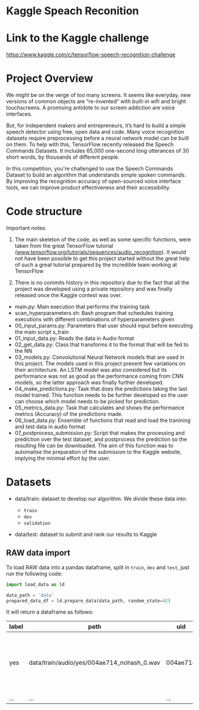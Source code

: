 # Kaggle Speach Reconition 

# Link to the Kaggle challenge
https://www.kaggle.com/c/tensorflow-speech-recognition-challenge

# Project Overview
We might be on the verge of too many screens. It seems like everyday, new versions of common objects are “re-invented” with built-in wifi and bright touchscreens. A promising antidote to our screen addiction are voice interfaces.

But, for independent makers and entrepreneurs, it’s hard to build a simple speech detector using free, open data and code. Many voice recognition datasets require preprocessing before a neural network model can be built on them. To help with this, TensorFlow recently released the Speech Commands Datasets. It includes 65,000 one-second long utterances of 30 short words, by thousands of different people.

In this competition, you're challenged to use the Speech Commands Dataset to build an algorithm that understands simple spoken commands. By improving the recognition accuracy of open-sourced voice interface tools, we can improve product effectiveness and their accessibility.

# Code structure

Important notes: 

1) The main skeleton of the code, as well as some specific functions, were taken from the great TensorFlow tutorial (www.tensorflow.org/tutorials/sequences/audio_recognition). It would not have been possible to get this project started without the great help of such a great tutorial prepared by the incredible team working at TensorFlow

2) There is no commits history in this repository due to the fact that all the project was developed using a private repository and was finally released once the Kaggle contest was over.

- main.py: Main execution that performs the training task
- scan_hyperparameters.sh: Bash program that schedules training executions with different combinations of hyperparameters given
- 00_input_params.py: Parameters that user should input before executing the main script s_train
- 01_input_data.py: Reads the data in Audio format 
- 02_get_data.py: Class that transforms it to the format that will be fed to the NN
- 03_models.py: Convolutional Neural Network models that are used in this project. The models used in this project present few variations on their architecture. An LSTM model was also considered but its performance was not as good as the performance coming from CNN models, so the latter approach was finally further developed.
- 04_make_predictions.py: Task that does the predictions taking the last model trained. This function needs to be further developed so the user can choose which model needs to be picked for prediction. 
- 05_metrics_data.py: Task that calculates and shows the performance metrics (Accuracy) of the predictions made.
- 06_load_data.py: Ensemble of functions that read and load the tranining and test data in audio format
- 07_postprocess_submission.py: Script that makes the processing and prediction over the test dataset, and postprocess the prediction so the resulting file can be downloaded. The aim of this function was to automatise the preparation of the submission to the Kaggle website, implying the minimal effort by the user. 

# Datasets
* data/train: dataset to develop our algorithm. We divide these data into:
  * ``train``
  * ``dev``
  * ``validation``

* data/test: dataset to submit and rank our results to Kaggle

## RAW data import
To load RAW data into a pandas dataframe, split in `train`, `dev` and `test`, just run the following code:
```python
import load_data as ld

data_path = 'data'
prepared_data_df = ld.prepare_data(data_path, random_state=42)
```

It will return a dataframe as follows:

|label |path |uid |wav |set|
|------|-----|----|----|---|
|yes|data/train/audio/yes/004ae714_nohash_0.wav|004ae714|\[-91, -176, -111, -95, -120, -151, -133, -133,..|train|
|...|...|...|...|...|


